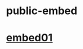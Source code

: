 # public-embed
<a href="https://paskcoltd.github.io/public-embed/embed01.html"><h1>embed01</h1></a>
